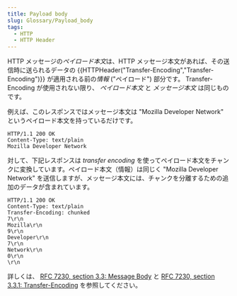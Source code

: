 ```yaml
---
title: Payload body
slug: Glossary/Payload_body
tags:
  - HTTP
  - HTTP Header
---
```

HTTP メッセージの*ペイロード本文*は、HTTP メッセージ本文があれば、その送信時に送られるデータの {{HTTPHeader("Transfer-Encoding","Transfer-Encoding")}} が適用される前の*情報* ("ペイロード") 部分です。 Transfer-Encoding が使用されない限り、 _ペイロード本文_ と _メッセージ本文_ は同じものです。

例えば、このレスポンスではメッセージ本文は "Mozilla Developer Network" というペイロード本文を持っているだけです。

```plain
HTTP/1.1 200 OK
Content-Type: text/plain
Mozilla Developer Network
```

対して、下記レスポンスは _transfer encoding_ を使ってペイロード本文をチャンクに変換しています。ペイロード本文（情報）は同じく "Mozilla Developer Network" を送信しますが、メッセージ本文には、チャンクを分離するための追加のデータが含まれています。

```plain
HTTP/1.1 200 OK
Content-Type: text/plain
Transfer-Encoding: chunked
7\r\n
Mozilla\r\n
9\r\n
Developer\r\n
7\r\n
Network\r\n
0\r\n
\r\n
```

詳しくは、 [RFC 7230, section 3.3: Message Body](https://datatracker.ietf.org/doc/html/rfc7230#section-3.3) と [RFC 7230, section 3.3.1: Transfer-Encoding](https://datatracker.ietf.org/doc/html/rfc7230#section-3.3.1) を参照してください。